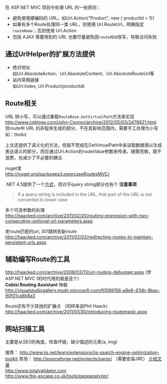 在 ASP.NET MVC 项目中处理 URL 的一些原则：

- 避免使用硬编码的 URL，如Url.Action("Product", new { productId = 1})
- 如果有多个Route处理同一类 URL，则使用 Url.RouteUrl，明确指定`routeName`；否则使用 Url.Action
- 包括 AJAX 需要用到的 URL 也要尽量避免因`route规则`改写，导致访问失败

通过UrlHelper的扩展方法提供
------------------

- 绝对地址  
如Url.AbsoluteAction、Url.AbsoluteContent、Url.AbosluteRouteUrl等
- 站内常用链接  
如Url.Index, Url.Product(productId)

Route相关
-------
URL 转小写，可以通过重载`RouteBase.GetVirtualPath`方法来实现  
http://www.cnblogs.com/John-Connor/archive/2012/05/03/2478821.html  
但route中 URL 的非程序生成的部分，不在其影响范围内，需要手工处理为小写
如：(todo)

上文还提供了语义化的方法，但我不赞成在GetVirtualPath中来读取数据用以生成表达语义的部分，而应通过Url.Action的routeValue参数来传递，随需而做，既不浪费，也减少了不必要的耦合

nuget里  
http://nuget.org/packages/LowercaseRoutesMVC/

.NET 4.5提供了一个[方式](http://msdn.microsoft.com/en-us/library/system.web.routing.routecollection.lowercaseurls.aspx)，但对于query string部分也有个 **注意事项**
> If a query string is included in the URL, that part of the URL is not converted to lower case

多个可选参数的处理  
http://haacked.com/archive/2011/02/20/routing-regression-with-two-consecutive-optional-url-parameters.aspx

老route匹配的url, 301跳转到新route  
http://haacked.com/archive/2011/02/02/redirecting-routes-to-maintain-persistent-urls.aspx


辅助编写Route的工具
------------
http://haacked.com/archive/2008/03/13/url-routing-debugger.aspx (学ASP.NET MVC 1的时代用的就是这个）  
**Cobisi Routing Assistant** 神器  
http://visualstudiogallery.msdn.microsoft.com/f0589156-a8e6-47db-8bac-90f01ca6b8a3

Route还有不少其他的扩展点 （同样来自Phil Haack）
http://haacked.com/archive/2011/01/30/introducing-routemagic.aspx

网站扫描工具
-------
主要是从SEO的角度，检查坏链、缺少描述的元素(a, img)

推荐：
http://www.iis.net/learn/extensions/iis-search-engine-optimization-toolkit
其他：
http://sourceforge.net/projects/paros/ （需要安装JRE） [介绍文章](http://blog.csdn.net/tzh2009/article/details/6427571)  
http://www.totalvalidator.com  
http://www.the-escape.co.uk/tools/pageanalyzer/

